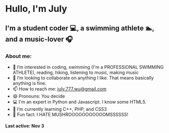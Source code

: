 <h1>Hullo, I'm July</h1>
<h2>I'm a student coder 💻, a swimming athlete 🏊, and a music-lover 🎧</h2>
<h3>About me:</h3>


- 👀 I’m interested in coding, swimming (I'm a PROFESSIONAL SWIMMING ATHLETE), reading, hiking, listening to music, making music
- 💞️ I’m looking to collaborate on anything I like. That means basically anything is fine.
- 📫 How to reach me: july.777.wu@gmail.com
- 😄 Pronouns: You decide
- 💻 I'm an expert in Python and Javascript. I know some HTML5.
- 🌱 I’m currently learning C++, PHP, and CSS3
- 🍄 Fun fact: I HATE MUSHROOOOOOOOOOOMSSSSSS!


<h4>Last active: Nov 3</h4>
<!---
JLW-7/JLW-7 is a ✨ special ✨ repository because its `README.md` (this file) appears on your GitHub profile.
You can click the Preview link to take a look at your changes.
--->

